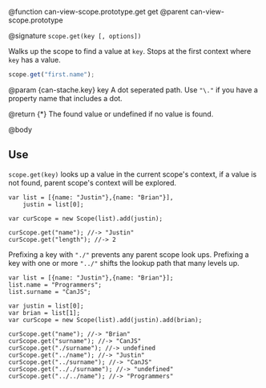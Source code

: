 @function can-view-scope.prototype.get get
@parent can-view-scope.prototype

@signature `scope.get(key [, options])`

Walks up the scope to find a value at `key`.  Stops at the first context where `key` has
a value.

```js
scope.get("first.name");
```

@param {can-stache.key} key A dot seperated path.  Use `"\."` if you have a
property name that includes a dot.

@return {*} The found value or undefined if no value is found.

@body

## Use

`scope.get(key)` looks up a value in the current scope's
context, if a value is not found, parent scope's context
will be explored.

    var list = [{name: "Justin"},{name: "Brian"}],
        justin = list[0];

    var curScope = new Scope(list).add(justin);

    curScope.get("name"); //-> "Justin"
    curScope.get("length"); //-> 2

Prefixing a key with `"./"` prevents any parent scope look ups.
Prefixing a key with one or more `"../"` shifts the lookup path
that many levels up.

    var list = [{name: "Justin"},{name: "Brian"}];
    list.name = "Programmers";
    list.surname = "CanJS";

    var justin = list[0];
    var brian = list[1];
    var curScope = new Scope(list).add(justin).add(brian);

    curScope.get("name"); //-> "Brian"
    curScope.get("surname"); //-> "CanJS"
    curScope.get("./surname"); //-> undefined
    curScope.get("../name"); //-> "Justin"
    curScope.get("../surname"); //-> "CanJS"
    curScope.get(".././surname"); //-> "undefined"
    curScope.get("../../name"); //-> "Programmers"
